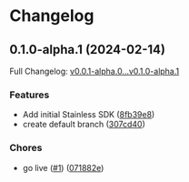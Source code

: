 # Changelog

## 0.1.0-alpha.1 (2024-02-14)

Full Changelog: [v0.0.1-alpha.0...v0.1.0-alpha.1](https://github.com/meorphis-test/test-repo-5/compare/v0.0.1-alpha.0...v0.1.0-alpha.1)

### Features

* Add initial Stainless SDK ([8fb39e8](https://github.com/meorphis-test/test-repo-5/commit/8fb39e863ef9bb26bfb4bceb2a071f84f589a0e2))
* create default branch ([307cd40](https://github.com/meorphis-test/test-repo-5/commit/307cd405a7d6e650e8972673b90a399c59e9f254))


### Chores

* go live ([#1](https://github.com/meorphis-test/test-repo-5/issues/1)) ([071882e](https://github.com/meorphis-test/test-repo-5/commit/071882e3e489bac89dc5687ad9868b1e6d48afa9))
